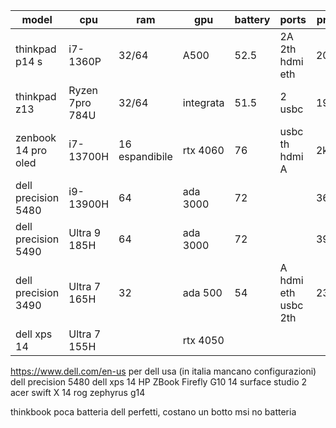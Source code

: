 | model               | cpu             | ram            | gpu       | battery | ports               | price |
| ------------------- | --------------- | -------------- | --------- | ------- | ------------------- | ----- |
| thinkpad p14 s      | i7-1360P        | 32/64          | A500      | 52.5    | 2A 2th hdmi eth     | 2050  |
| thinkpad z13        | Ryzen 7pro 784U | 32/64          | integrata | 51.5    | 2 usbc              | 1900  |
| zenbook 14 pro oled | i7-13700H       | 16 espandibile | rtx 4060  | 76      | usbc th hdmi A      | 2k    |
| dell precision 5480 | i9-13900H       | 64             | ada 3000  | 72      |                     | 3670  |
| dell precision 5490 | Ultra 9 185H    | 64             | ada 3000  | 72      |                     | 3979  |
| dell precision 3490 | Ultra 7 165H    | 32             | ada 500   | 54      | A hdmi eth usbc 2th | 2376  |
| dell xps 14         | Ultra 7 155H    |                | rtx 4050  |         |                     |       |
https://www.dell.com/en-us per dell usa (in italia mancano configurazioni)
dell precision 5480
dell xps 14
HP ZBook Firefly G10 14
surface studio 2
acer swift X 14
rog zephyrus g14

thinkbook poca batteria
dell perfetti, costano un botto
msi no batteria